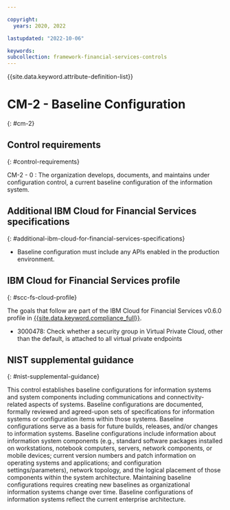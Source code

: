 ```yaml
---

copyright:
  years: 2020, 2022

lastupdated: "2022-10-06"

keywords: 
subcollection: framework-financial-services-controls
---
```


{{site.data.keyword.attribute-definition-list}}

               
# CM-2 - Baseline Configuration
{: #cm-2}

## Control requirements
{: #control-requirements}

CM-2 - 0
    : The organization develops, documents, and maintains under configuration control, a current baseline configuration of the information system.

## Additional IBM Cloud for Financial Services specifications
{: #additional-ibm-cloud-for-financial-services-specifications}

- Baseline configuration must include any APIs enabled in the production environment.

## IBM Cloud for Financial Services profile
{: #scc-fs-cloud-profile}

The goals that follow are part of the IBM Cloud for Financial Services v0.6.0 profile in [{{site.data.keyword.compliance_full}}](/docs/security-compliance?topic=security-compliance-getting-started).

- 3000478: Check whether a security group in Virtual Private Cloud, other than the default, is attached to all virtual private endpoints

## NIST supplemental guidance
{: #nist-supplemental-guidance}

This control establishes baseline configurations for information systems and system components including communications and connectivity-related aspects of systems. Baseline configurations are documented, formally reviewed and agreed-upon sets of specifications for information systems or configuration items within those systems. Baseline configurations serve as a basis for future builds, releases, and/or changes to information systems. Baseline configurations include information about information system components (e.g., standard software packages installed on workstations, notebook computers, servers, network components, or mobile devices; current version numbers and patch information on operating systems and applications; and configuration settings/parameters), network topology, and the logical placement of those components within the system architecture. Maintaining baseline configurations requires creating new baselines as organizational information systems change over time. Baseline configurations of information systems reflect the current enterprise architecture.





